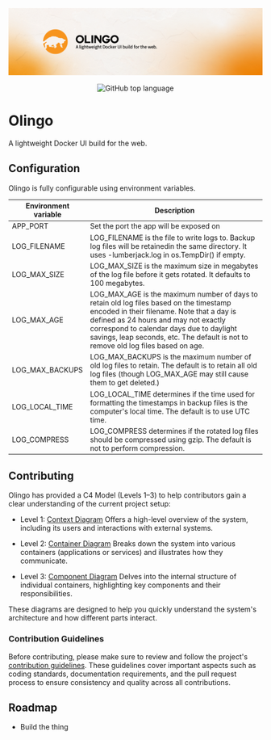 <div>

![Olingo banner](https://github.com/Olingo-dev/Olingo/blob/canary/.media/identity/olingo_github_banner.png?raw=true)
</div>
<div align="center">

![GitHub top language](https://img.shields.io/github/languages/top/Olingo-dev/Olingo)

</div>

# Olingo
A lightweight Docker UI build for the web.




## Configuration
Olingo is fully configurable using environment variables.

| Environment variable | Description                                                                                                                                                                                                                                                                                                |
|----------------------|------------------------------------------------------------------------------------------------------------------------------------------------------------------------------------------------------------------------------------------------------------------------------------------------------------|
| APP_PORT             | Set the port the app will be exposed on                                                                                                                                                                                                                                                                    |
| LOG_FILENAME         | LOG_FILENAME is the file to write logs to. Backup log files will be retainedin the same directory. It uses -lumberjack.log in os.TempDir() if empty.                                                                                                                                                           |
| LOG_MAX_SIZE         | LOG_MAX_SIZE is the maximum size in megabytes of the log file before it gets rotated. It defaults to 100 megabytes.                                                                                                                                                                                             |
| LOG_MAX_AGE          | LOG_MAX_AGE is the maximum number of days to retain old log files based on the timestamp encoded in their filename. Note that a day is defined as 24 hours and may not exactly correspond to calendar days due to daylight savings, leap seconds, etc. The default is not to remove old log files based on age. |
| LOG_MAX_BACKUPS      | LOG_MAX_BACKUPS is the maximum number of old log files to retain. The default is to retain all old log files (though LOG_MAX_AGE may still cause them to get deleted.)                                                                                                                                                                                                            |
| LOG_LOCAL_TIME       | LOG_LOCAL_TIME determines if the time used for formatting the timestamps in backup files is the computer's local time. The default is to use UTC time.                                                                                                                                                          |
| LOG_COMPRESS         | LOG_COMPRESS determines if the rotated log files should be compressed using gzip. The default is not to perform compression.                                                                                                                                                                                   |                                                                                               
## Contributing
Olingo has provided a C4 Model (Levels 1–3) to help contributors gain a clear understanding of the current project setup:

- Level 1: [Context Diagram](https://github.com/Olingo-dev/Olingo/blob/canary/.media/diagrams/Olingo-context-diagram-lvl1.png)
  Offers a high-level overview of the system, including its users and interactions with external systems.

- Level 2: [Container Diagram](https://github.com/Olingo-dev/Olingo/blob/canary/.media/diagrams/Olingo-container-diagram-lvl2.png)
  Breaks down the system into various containers (applications or services) and illustrates how they communicate.

- Level 3: [Component Diagram](https://github.com/Olingo-dev/Olingo/blob/canary/.media/diagrams/Olingo-component-diagram-lvl3.png)
  Delves into the internal structure of individual containers, highlighting key components and their responsibilities.

These diagrams are designed to help you quickly understand the system's architecture and how different parts interact.

### Contribution Guidelines
Before contributing, please make sure to review and follow the project's [contribution guidelines](./CONTRIBUTING.md). These guidelines cover important aspects such as coding standards, documentation requirements, and the pull request process to ensure consistency and quality across all contributions.



## Roadmap
- Build the thing
